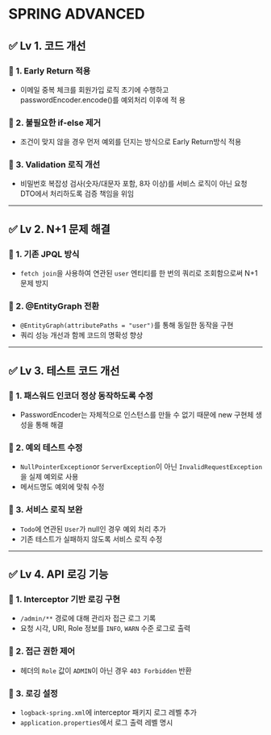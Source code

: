 # SPRING ADVANCED
## ✅ Lv 1. 코드 개선

### 📌 1. Early Return 적용
- 이메일 중복 체크를 회원가입 로직 초기에 수행하고 passwordEncoder.encode()를 예외처리 이후에 적   용 
### 📌 2. 불필요한 if-else 제거
- 조건이 맞지 않을 경우 먼저 예외를 던지는 방식으로 Early Return방식 적용 

### 📌 3. Validation 로직 개선
-  비밀번호 복잡성 검사(숫자/대문자 포함, 8자 이상)를 서비스 로직이 아닌 요청 DTO에서 처리하도록 검증 책임을 위임

---

## ✅ Lv 2. N+1 문제 해결

### 📌 1. 기존 JPQL 방식
- `fetch join`을 사용하여 연관된 `user` 엔티티를 한 번의 쿼리로 조회함으로써 N+1 문제 방지

### 📌 2. @EntityGraph 전환
- `@EntityGraph(attributePaths = "user")`를 통해 동일한 동작을 구현
- 쿼리 성능 개선과 함께 코드의 명확성 향상

---

## ✅ Lv 3. 테스트 코드 개선
### 📌 1. 패스워드 인코더 정상 동작하도록 수정
- PasswordEncoder는 자체적으로 인스턴스를 만들 수 없기 때문에 new 구현체 생성을 통해 해결

### 📌 2. 예외 테스트 수정
- `NullPointerException`or `ServerException`이 아닌 `InvalidRequestException`을 실제 예외로 사용
- 메서드명도 예외에 맞춰 수정

### 📌 3. 서비스 로직 보완
- `Todo`에 연관된 `User`가 null인 경우 예외 처리 추가
- 기존 테스트가 실패하지 않도록 서비스 로직 수정

---

## ✅ Lv 4. API 로깅 기능

### 📌 1. Interceptor 기반 로깅 구현
- `/admin/**` 경로에 대해 관리자 접근 로그 기록
- 요청 시각, URI, Role 정보를 `INFO`, `WARN` 수준 로그로 출력

### 📌 2. 접근 권한 제어
- 헤더의 `Role` 값이 `ADMIN`이 아닌 경우 `403 Forbidden` 반환

### 📌 3. 로깅 설정
- `logback-spring.xml`에 interceptor 패키지 로그 레벨 추가
- `application.properties`에서 로그 출력 레벨 명시
